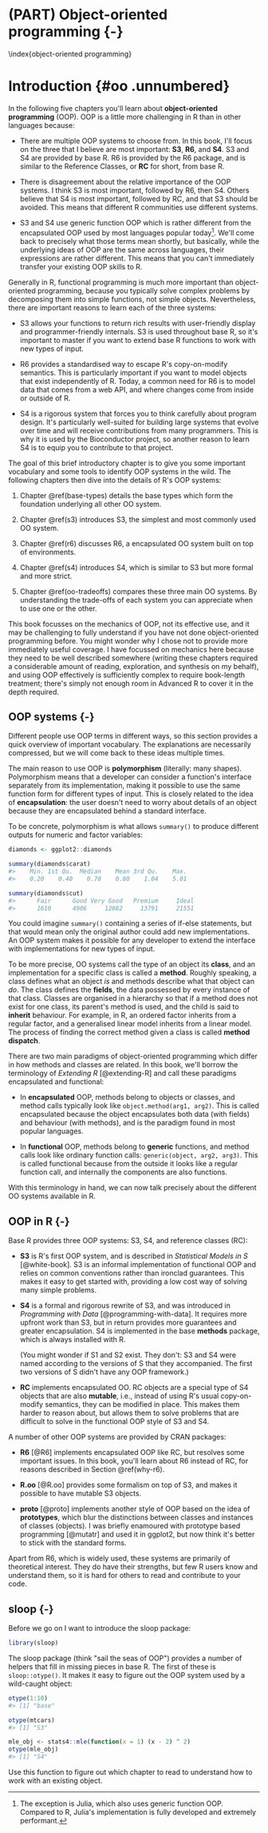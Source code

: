 # (PART) Object-oriented programming {-}
\index{object-oriented programming}



# Introduction {#oo .unnumbered}

In the following five chapters you'll learn about __object-oriented programming__ (OOP). OOP is a little more challenging in R than in other languages because:

* There are multiple OOP systems to choose from. In this book, I'll focus 
  on the three that I believe are most important: __S3__,  __R6__, and __S4__. 
  S3 and S4 are provided by base R. R6 is provided by the R6 package, and is 
  similar to the Reference Classes, or __RC__ for short, from base R.

* There is disagreement about the relative importance of the OOP systems. 
  I think S3 is most important, followed by R6, then S4. Others believe that 
  S4 is most important, followed by RC, and that S3 should be avoided. This 
  means that different R communities use different systems.

* S3 and S4 use generic function OOP which is rather different from the 
  encapsulated OOP used by most languages popular today[^julia]. We'll come 
  back to precisely what those terms mean shortly, but basically, while the 
  underlying ideas of OOP are the same across languages, their expressions are
  rather different. This means that you can't immediately transfer your 
  existing OOP skills to R.

[^julia]: The exception is Julia, which also uses generic function OOP. Compared to R, Julia's implementation is fully developed and extremely performant.

Generally in R, functional programming is much more important than object-oriented programming, because you typically solve complex problems by decomposing them into simple functions, not simple objects. Nevertheless, there are important reasons to learn each of the three systems:

* S3 allows your functions to return rich results with user-friendly display
  and programmer-friendly internals. S3 is used throughout base R, so it's 
  important to master if you want to extend base R functions to work with new 
  types of input.

* R6 provides a standardised way to escape R's copy-on-modify semantics. 
  This is particularly important if you want to model objects that exist
  independently of R. Today, a common need for R6 is to model data that comes
  from a web API, and where changes come from inside or outside of R.

* S4 is a rigorous system that forces you to think carefully about program 
  design. It's particularly well-suited for building large systems that evolve 
  over time  and will receive contributions from many programmers. This is
  why it is used by the Bioconductor project, so another reason to learn S4
  is to equip you to contribute to that project.

The goal of this brief introductory chapter is to give you some important vocabulary and some tools to identify OOP systems in the wild. The following chapters then dive into the details of R's OOP systems:

1.  Chapter \@ref(base-types) details the base types which form the foundation
    underlying all other OO system.
    
1.  Chapter \@ref(s3) introduces S3, the simplest and most commonly used
    OO system.
  
1.  Chapter \@ref(r6) discusses R6, a encapsulated OO system built on 
    top of environments.

1.  Chapter \@ref(s4) introduces S4, which is similar to S3 but more formal and 
    more strict. 
    
1.  Chapter \@ref(oo-tradeoffs) compares these three main OO systems. By
    understanding the trade-offs of each system you can appreciate when to use 
    one or the other. 

This book focusses on the mechanics of OOP, not its effective use, and it may be challenging to fully understand if you have not done object-oriented programming before. You might wonder why I chose not to provide more immediately useful coverage. I have focussed on mechanics here because they need to be well described somewhere (writing these chapters required a considerable amount of reading, exploration, and synthesis on my behalf), and using OOP effectively is sufficiently complex to require book-length treatment; there's simply not enough room in Advanced R to cover it in the depth required.

## OOP systems {-}

Different people use OOP terms in different ways, so this section provides a quick overview of important vocabulary. The explanations are necessarily compressed, but we will come back to these ideas multiple times.

The main reason to use OOP is __polymorphism__ (literally: many shapes). Polymorphism means that a developer can consider a function's interface separately from its implementation, making it possible to use the same function form for different types of input. This is closely related to the idea of __encapsulation__: the user doesn't need to worry about details of an object because they are encapsulated behind a standard interface. 

To be concrete, polymorphism is what allows `summary()` to produce different outputs for numeric and factor variables:


```r
diamonds <- ggplot2::diamonds

summary(diamonds$carat)
#>    Min. 1st Qu.  Median    Mean 3rd Qu.    Max. 
#>    0.20    0.40    0.70    0.80    1.04    5.01

summary(diamonds$cut)
#>      Fair      Good Very Good   Premium     Ideal 
#>      1610      4906     12082     13791     21551
```

You could imagine `summary()` containing a series of if-else statements, but that would mean only the original author could add new implementations. An OOP system makes it possible for any developer to extend the interface with implementations for new types of input. 

To be more precise, OO systems call the type of an object its __class__, and an implementation for a specific class is called a __method__. Roughly speaking, a class defines what an object _is_ and methods describe what that object can _do_. 
The class defines the __fields__, the data possessed by every instance of that class. Classes are organised in a hierarchy so that if a method does not exist for one class, its parent's method is used, and the child is said to __inherit__ behaviour. For example, in R, an ordered factor inherits from a regular factor, and a generalised linear model inherits from a linear model. The process of finding the correct method given a class is called __method dispatch__.

There are two main paradigms of object-oriented programming which differ in how methods and classes are related. In this book, we'll borrow the terminology of _Extending R_ [@extending-R] and call these paradigms encapsulated and functional:

*   In __encapsulated__ OOP, methods belong to objects or classes, and method 
    calls typically look like `object.method(arg1, arg2)`. This is called 
    encapsulated because the object encapsulates both data (with fields) and 
    behaviour (with methods), and is the paradigm found in most popular 
    languages.
    
*   In __functional__ OOP, methods belong to __generic__ functions, and method 
    calls look like ordinary function calls: `generic(object, arg2, arg3)`. 
    This is called functional because from the outside it looks like a regular
    function call, and internally the components are also functions.

With this terminology in hand, we can now talk precisely about the different OO systems available in R.

## OOP in R {-}

Base R provides three OOP systems: S3, S4, and reference classes (RC):

*   __S3__ is R's first OOP system, and is described in _Statistical Models 
    in S_ [@white-book]. S3 is an informal implementation of functional OOP
    and relies on common conventions rather than ironclad guarantees. 
    This makes it easy to get started with, providing a low cost way of 
    solving many simple problems.

*   __S4__ is a formal and rigorous rewrite of S3, and was introduced in 
    _Programming with Data_ [@programming-with-data]. It requires more upfront 
    work than S3, but in return provides more guarantees and greater
    encapsulation. S4 is implemented in the base __methods__ package, which is
    always installed with R.
    
    (You might wonder if S1 and S2 exist. They don't: S3 and S4 were named 
    according to the versions of S that they accompanied. The first two 
    versions of S didn't have any OOP framework.)

*   __RC__ implements encapsulated OO. RC objects are a special type of S4 
    objects that are also __mutable__, i.e., instead of using R's usual
    copy-on-modify semantics, they can be modified in place. This makes them
    harder to reason about, but allows them to solve problems that are difficult
    to solve in the functional OOP style of S3 and S4.

A number of other OOP systems are provided by CRAN packages:

*   __R6__ [@R6] implements encapsulated OOP like RC, but resolves some 
    important issues. In this book, you'll learn about R6 instead of RC, for
    reasons described in Section \@ref(why-r6).
    
*   __R.oo__ [@R.oo] provides some formalism on top of S3, and makes it 
    possible to have mutable S3 objects.

*   __proto__ [@proto] implements another style of OOP based on the idea of 
    __prototypes__, which blur the distinctions between classes and instances 
    of classes (objects). I was briefly enamoured with prototype based 
    programming [@mutatr] and used it in ggplot2, but now think it's better to
    stick with the standard forms.

Apart from R6, which is widely used, these systems are primarily of theoretical interest. They do have their strengths, but few R users know and understand them, so it is hard for others to read and contribute to your code. 

## sloop {-}

Before we go on I want to introduce the sloop package:


```r
library(sloop)
```

The sloop package (think "sail the seas of OOP") provides a number of helpers that fill in missing pieces in base R. The first of these is `sloop::otype()`. It makes it easy to figure out the OOP system used by a wild-caught object: 


```r
otype(1:10)
#> [1] "base"

otype(mtcars)
#> [1] "S3"

mle_obj <- stats4::mle(function(x = 1) (x - 2) ^ 2)
otype(mle_obj)
#> [1] "S4"
```

Use this function to figure out which chapter to read to understand how to work with an existing object.

